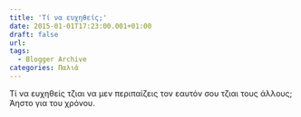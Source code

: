 ```yaml
---
title: 'Τί να ευχηθείς;'
date: 2015-01-01T17:23:00.001+01:00
draft: false
url: 
tags:
  - Blogger Archive
categories: Παλιά
---
```


Τί να ευχηθείς τζιαι να μεν περιπαίζεις τον εαυτόν σου τζιαι τους άλλους; Άηστο για του χρόνου.
